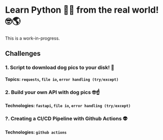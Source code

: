 # Learn Python 🐍📝 from the real world! 🤓🌎
This is a work-in-progress.

## Challenges

### 1. Script to download dog pics to your disk! 🦮
#### Topics: `requests`, `file io`, `error handling (try/except)`

### 2. Build your own API with dog pics 🤓☝️
#### Technologies: `fastapi`, `file io`, `error handling (try/except)`

### ?. Creating a CI/CD Pipeline with Github Actions 👽
#### Technologies: `github actions`
